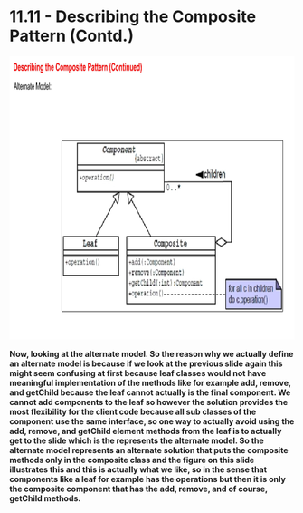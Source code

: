 # 11.11 - Describing the Composite Pattern (Contd.)

<img src="/images/11_11_01.jpg" width="800" height="500">

**Now, looking at the alternate model. So the reason why we actually define an alternate model is because if we look at the previous slide again this might seem confusing at first because leaf classes would not have meaningful implementation of the methods like for example add, remove, and getChild because the leaf cannot actually is the final component. We cannot add components to the leaf so however the solution provides the most flexibility for the client code because all sub classes of the component use the same interface, so one way to actually avoid using the add, remove, and getChild element methods from the leaf is to actually get to the slide which is the represents the alternate model. So the alternate model represents an alternate solution that puts the composite methods only in the composite class and the figure on this slide illustrates this and this is actually what we like, so in the sense that components like a leaf for example has the operations but then it is only the composite component that has the add, remove, and of course, getChild methods.**